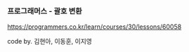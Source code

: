 ### 프로그래머스 - 괄호 변환 
https://programmers.co.kr/learn/courses/30/lessons/60058

code by. 김현아, 이동훈, 이지영

